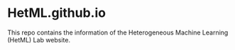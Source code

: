 # HetML.github.io
This repo contains the information of the  Heterogeneous Machine Learning (HetML) Lab website. 
